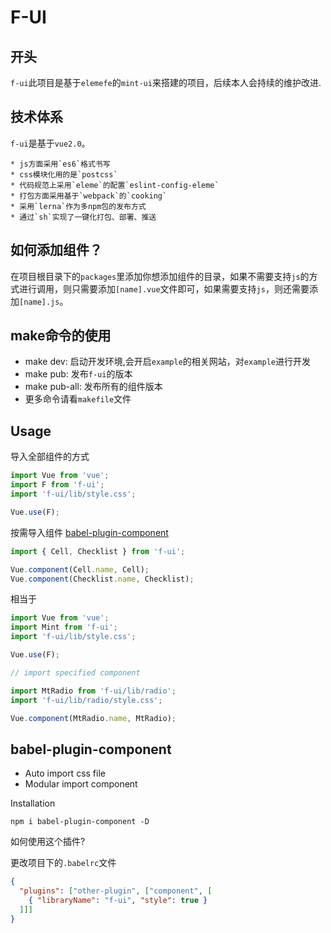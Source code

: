 # F-UI

## 开头
`f-ui`此项目是基于`elemefe`的`mint-ui`来搭建的项目，后续本人会持续的维护改进.

## 技术体系

`f-ui`是基于`vue2.0`。

	* js方面采用`es6`格式书写
	* css模块化用的是`postcss`
	* 代码规范上采用`eleme`的配置`eslint-config-eleme`
	* 打包方面采用基于`webpack`的`cooking`
	* 采用`lerna`作为多npm包的发布方式
	* 通过`sh`实现了一键化打包、部署、推送

## 如何添加组件？

在项目根目录下的`packages`里添加你想添加组件的目录，如果不需要支持`js`的方式进行调用，则只需要添加`[name].vue`文件即可，如果需要支持`js`，则还需要添加`[name].js`。

## make命令的使用

* make dev: 启动开发环境,会开启`example`的相关网站，对`example`进行开发
* make pub: 发布`f-ui`的版本
* make pub-all: 发布所有的组件版本
* 更多命令请看`makefile`文件

## Usage

导入全部组件的方式

```javascript
import Vue from 'vue';
import F from 'f-ui';
import 'f-ui/lib/style.css';

Vue.use(F);
```
按需导入组件
[babel-plugin-component](https://www.npmjs.com/package/babel-plugin-component)

```javascript
import { Cell, Checklist } from 'f-ui';

Vue.component(Cell.name, Cell);
Vue.component(Checklist.name, Checklist);
```
相当于

```javascript
import Vue from 'vue';
import Mint from 'f-ui';
import 'f-ui/lib/style.css';

Vue.use(F);

// import specified component

import MtRadio from 'f-ui/lib/radio';
import 'f-ui/lib/radio/style.css';

Vue.component(MtRadio.name, MtRadio);
```

## babel-plugin-component
- Auto import css file
- Modular import component

Installation
```shell
npm i babel-plugin-component -D
```

如何使用这个插件?

更改项目下的`.babelrc`文件

```json
{
  "plugins": ["other-plugin", ["component", [
    { "libraryName": "f-ui", "style": true }
  ]]]
}
```

